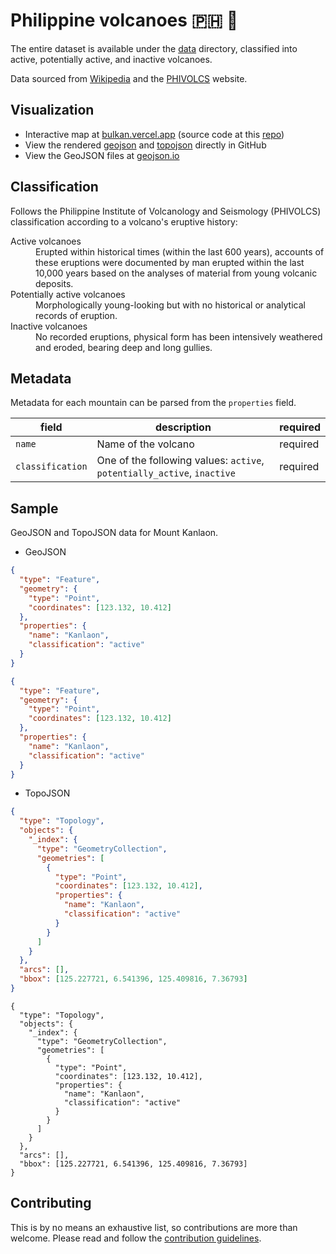 # Philippine volcanoes :philippines: :volcano:

The entire dataset is available under the [data](./data) directory, classified into active, potentially active, and inactive volcanoes.

Data sourced from [Wikipedia](https://en.wikipedia.org/wiki/List_of_active_volcanoes_in_the_Philippines) and the [PHIVOLCS](https://www.phivolcs.dost.gov.ph/index.php/volcano-hazard/volcanoes-of-the-philippines) website.

## Visualization

- Interactive map at [bulkan.vercel.app](https://bulkan.vercel.app) (source code at this [repo](https://github.com/j4ckofalltrades/bulkan))
- View the rendered [geojson](data/_index.geojson) and [topojson](data/_index.topojson) directly in GitHub
- View the GeoJSON files at [geojson.io](https://geojson.io)

## Classification

Follows the Philippine Institute of Volcanology and Seismology (PHIVOLCS) classification according to a volcano's eruptive history:

<dl>
  <dt>Active volcanoes</dt>
  <dd>Erupted within historical times (within the last 600 years), accounts of these eruptions were documented by man erupted within the last 10,000 years based on the analyses of material from young volcanic deposits.</dd>

  <dt>Potentially active volcanoes</dt>
  <dd>Morphologically young-looking but with no historical or analytical records of eruption.</dd>

  <dt>Inactive volcanoes</dt>
  <dd>No recorded eruptions, physical form has been intensively weathered and eroded, bearing deep and long gullies.</dd>
</dl>

## Metadata

Metadata for each mountain can be parsed from the `properties` field.

| field            | description                                                             | required |
|------------------|-------------------------------------------------------------------------|----------|
| `name`           | Name of the volcano                                                     | required |
| `classification` | One of the following values: `active`, `potentially_active`, `inactive` | required |

## Sample

GeoJSON and TopoJSON data for Mount Kanlaon.

- GeoJSON

```json
{
  "type": "Feature",
  "geometry": {
    "type": "Point",
    "coordinates": [123.132, 10.412]
  },
  "properties": {
    "name": "Kanlaon",
    "classification": "active"
  }
}
```

```geojson
{
  "type": "Feature",
  "geometry": {
    "type": "Point",
    "coordinates": [123.132, 10.412]
  },
  "properties": {
    "name": "Kanlaon",
    "classification": "active"
  }
}
```

- TopoJSON

```json
{
  "type": "Topology",
  "objects": {
    "_index": {
      "type": "GeometryCollection",
      "geometries": [
        {
          "type": "Point",
          "coordinates": [123.132, 10.412],
          "properties": {
            "name": "Kanlaon",
            "classification": "active"
          }
        }
      ]
    }
  },
  "arcs": [],
  "bbox": [125.227721, 6.541396, 125.409816, 7.36793]
}
```

```topojson
{
  "type": "Topology",
  "objects": {
    "_index": {
      "type": "GeometryCollection",
      "geometries": [
        {
          "type": "Point",
          "coordinates": [123.132, 10.412],
          "properties": {
            "name": "Kanlaon",
            "classification": "active"
          }
        }
      ]
    }
  },
  "arcs": [],
  "bbox": [125.227721, 6.541396, 125.409816, 7.36793]
}
```

## Contributing

This is by no means an exhaustive list, so contributions are more than welcome.
Please read and follow the [contribution guidelines](CONTRIBUTING.md).
